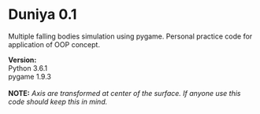 # Duniya 0.1
Multiple falling bodies simulation using pygame. Personal practice code for application of OOP concept.

<b>Version:</b> <br>
Python 3.6.1 <br>
pygame 1.9.3 <br>
<br>
<b>NOTE:</b> <i>Axis are transformed at center of the surface. If anyone use this code should keep this in mind.</i>

